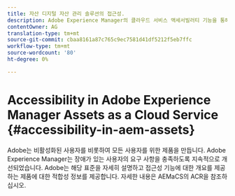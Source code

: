 ```yaml
---
title: 자산 디지털 자산 관리 솔루션의 접근성.
description: Adobe Experience Manager의 클라우드 서비스 액세서빌러티 기능을 통해 장애가 발생한 사용자를 어떻게 도울 수 있는지 살펴보십시오.
contentOwner: AG
translation-type: tm+mt
source-git-commit: cbaa8161a87c765c9ec7581d41df5212f5eb7ffc
workflow-type: tm+mt
source-wordcount: '80'
ht-degree: 0%

---
```



# Accessibility in Adobe Experience Manager Assets as a Cloud Service {#accessibility-in-aem-assets}

Adobe는 비활성화된 사용자를 비롯하여 모든 사용자를 위한 제품을 만듭니다. Adobe Experience Manager는 장애가 있는 사용자의 요구 사항을 충족하도록 지속적으로 개선되었습니다. Adobe는 해당 표준을 자세히 설명하고 접근성 기능에 대한 개요를 제공하는 제품에 대한 적합성 정보를 제공합니다.
자세한 내용은 AEMaCS의 ACR을 참조하십시오.
